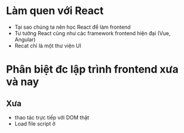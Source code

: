 # Làm quen với React
- Tại sao chúng ta nên học React để làm frontend
- Tư tưởng React cũng như các framework frontend hiện đại (Vue, Angular)
- Recat chỉ là một thư viện UI

# Phân biệt đc lập trình frontend xưa và nay
## Xưa
- thao tác trực tiếp với DOM thật
- Load file script ở <script> => sắp xếp khéo đúng thứ tự => Module management tool
- Dùng JS, CSS => Viết code đủ cho các phiên bản Browser => Transform code tool

## NAY
- Frontend => Xoay quanh config được tool đó => Đã có tool, template, framework được config sẵn cho mình rồi => mình cần lấy ra và sử dụng
- React: create-react-app => Tool đc FB phát triển => Tạo ra các React App => Single page app
-Webpack
+ module management: import css, import scss, import svg, import jsx,...
+ es module (import export default)>< commonJS (require module.exports)
+ minify bundle => file nhỏ lại (quan trọng nhất) => load nhanh hơn (đổi tên biến, xóa khoảng trắng), phần nào đó che dấu code
=> trình duyệt chỉ hiểu đc HTML, CSS, JS

-babel 
+ transform JS, sử dụng ES6 => parse về code phù hợp cho một browser nhất định
=> ngoài ra tool khác => parse SCSS => CSS, parse Less => CSS,...

- Webpack dev server
+ localhost:3000 => index.html (public)
+ host reload => thay đổi code => tự động load lại

- single page app
=> localhost:3000/ localhost:3000/login => index.html
=> client rendering => hoàn toàn dùng JS => tạo ra các DOM
=> tạo ra các iao diện

- Phân biệt Server rendering
=> giao diện phần lớn đã có trong HTML (server sinh ra các file HTML => trả về người dùng)
